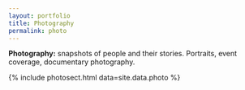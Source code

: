 ```yaml
---
layout: portfolio
title: Photography
permalink: photo
---
```


**Photography:** snapshots of people and their stories. Portraits, event coverage, documentary photography.

{% include photosect.html data=site.data.photo %}